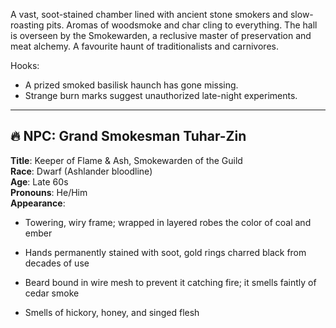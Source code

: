 A vast, soot-stained chamber lined with ancient stone smokers and slow-roasting pits. Aromas of woodsmoke and char cling to everything. The hall is overseen by the Smokewarden, a reclusive master of preservation and meat alchemy. A favourite haunt of traditionalists and carnivores.

Hooks:
- A prized smoked basilisk haunch has gone missing.
- Strange burn marks suggest unauthorized late-night experiments.

<hr>

## 🔥 NPC: Grand Smokesman Tuhar-Zin

**Title**: Keeper of Flame & Ash, Smokewarden of the Guild  
**Race**: Dwarf (Ashlander bloodline)  
**Age**: Late 60s  
**Pronouns**: He/Him  
**Appearance**:

- Towering, wiry frame; wrapped in layered robes the color of coal and ember
    
- Hands permanently stained with soot, gold rings charred black from decades of use
    
- Beard bound in wire mesh to prevent it catching fire; it smells faintly of cedar smoke
    
- Smells of hickory, honey, and singed flesh